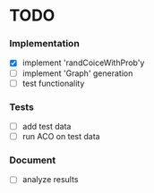TODO
====

### Implementation

- [x] implement 'randCoiceWithProb'y
- [ ] implement 'Graph' generation
- [ ] test functionality

### Tests

- [ ] add test data
- [ ] run ACO on test data

### Document
- [ ] analyze results


